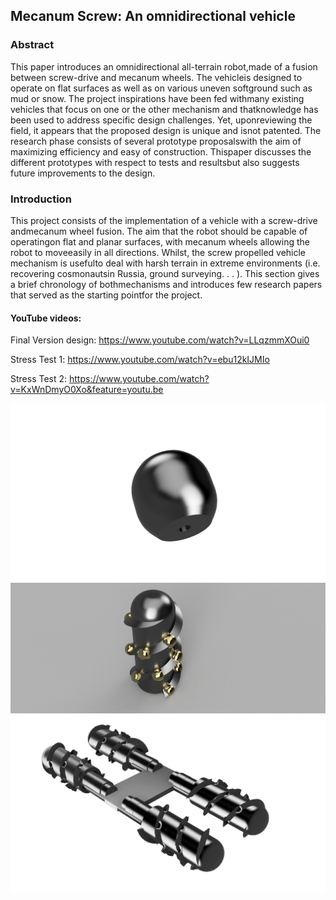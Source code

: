 ## Mecanum Screw: An omnidirectional vehicle

### Abstract

This paper introduces an omnidirectional all-terrain robot,made of a fusion between screw-drive and mecanum wheels. The vehicleis designed to operate on flat surfaces as well as on various uneven softground such as mud or snow. The project inspirations have been fed withmany existing vehicles that focus on one or the other mechanism and thatknowledge has been used to address specific design challenges. Yet, uponreviewing the field, it appears that the proposed design is unique and isnot patented. The research phase consists of several prototype proposalswith  the  aim  of  maximizing  efficiency  and  easy  of  construction.  Thispaper discusses the different prototypes with respect to tests and resultsbut also suggests future improvements to the design.

### Introduction

This project consists of the implementation of a vehicle with a screw-drive andmecanum wheel fusion. The aim that the robot should be capable of operatingon flat and planar surfaces, with mecanum wheels allowing the robot to moveeasily in all directions. Whilst, the screw propelled vehicle mechanism is usefulto deal with harsh terrain in extreme environments (i.e. recovering cosmonautsin Russia, ground surveying. . . ). This section gives a brief chronology of bothmechanisms and introduces few research papers that served as the starting pointfor the project.

#### YouTube videos:
Final Version design:
https://www.youtube.com/watch?v=LLqzmmXOui0

Stress Test 1:
https://www.youtube.com/watch?v=ebu12kIJMIo

Stress Test 2:
https://www.youtube.com/watch?v=KxWnDmyO0Xo&feature=youtu.be

<img src="https://github.com/plymouth-roco/Team_Beta-Mecanum-Screw-Robot/blob/master/Images/10%20-%20Final%20roller%20prototype.png"/>

<img src="https://github.com/plymouth-roco/Team_Beta-Mecanum-Screw-Robot/blob/master/Images/8%20-%20Completed%20design.png"/>

<img src="https://github.com/plymouth-roco/Team_Beta-Mecanum-Screw-Robot/blob/master/Images/15%20-%20Second%20complete%20version%20prototype.png"/>

